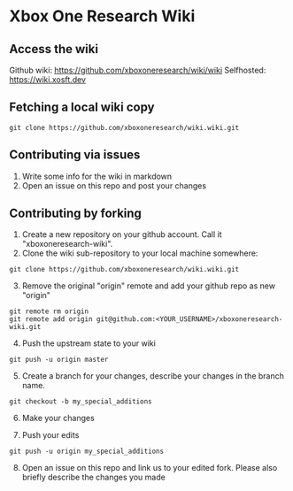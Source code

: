 # Xbox One Research Wiki

## Access the wiki
Github wiki: https://github.com/xboxoneresearch/wiki/wiki
Selfhosted: https://wiki.xosft.dev

## Fetching a local wiki copy
```
git clone https://github.com/xboxoneresearch/wiki.wiki.git
```

## Contributing via issues
1. Write some info for the wiki in markdown
2. Open an issue on this repo and post your changes

## Contributing by forking

1. Create a new repository on your github account. Call it "xboxoneresearch-wiki".
2. Clone the wiki sub-repository to your local machine somewhere:
```
git clone https://github.com/xboxoneresearch/wiki.wiki.git
```

3. Remove the original "origin" remote and add your github repo as new "origin"
```
git remote rm origin
git remote add origin git@github.com:<YOUR_USERNAME>/xboxoneresearch-wiki.git
```

4. Push the upstream state to your wiki
```
git push -u origin master
```

5. Create a branch for your changes, describe your changes in the branch name.
```
git checkout -b my_special_additions
```

6. Make your changes

7. Push your edits
```
git push -u origin my_special_additions
```

8. Open an issue on this repo and link us to your edited fork. Please also briefly describe the changes you made
